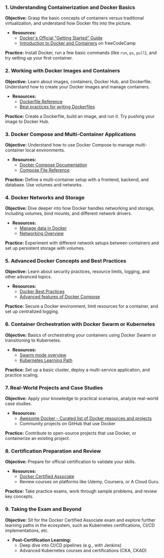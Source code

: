 ### 1. Understanding Containerization and Docker Basics

**Objective:** Grasp the basic concepts of containers versus traditional virtualization, and understand how Docker fits into the picture.

- **Resources:**
    - [Docker's Official "Getting Started" Guide](https://docs.docker.com/get-started/)
    - [Introduction to Docker and Containers](https://www.freecodecamp.org/news/comprehensive-introductory-guide-to-docker-vms-and-containers-4e42a13ee103/) on freeCodeCamp

**Practice:** Install Docker, run a few basic commands (like `run`, `ps`, `pull`), and try setting up your first container.

### 2. Working with Docker Images and Containers

**Objective:** Learn about images, containers, Docker Hub, and Dockerfile. Understand how to create your Docker images and manage containers.

- **Resources:**
    - [Dockerfile Reference](https://docs.docker.com/engine/reference/builder/)
    - [Best practices for writing Dockerfiles](https://docs.docker.com/develop/develop-images/dockerfile_best-practices/)

**Practice:** Create a Dockerfile, build an image, and run it. Try pushing your image to Docker Hub.

### 3. Docker Compose and Multi-Container Applications

**Objective:** Understand how to use Docker Compose to manage multi-container local environments.

- **Resources:**
    - [Docker Compose Documentation](https://docs.docker.com/compose/)
    - [Compose File Reference](https://docs.docker.com/compose/compose-file/)

**Practice:** Define a multi-container setup with a frontend, backend, and database. Use volumes and networks.

### 4. Docker Networks and Storage

**Objective:** Dive deeper into how Docker handles networking and storage, including volumes, bind mounts, and different network drivers.

- **Resources:**
    - [Manage data in Docker](https://docs.docker.com/storage/)
    - [Networking Overview](https://docs.docker.com/network/)

**Practice:** Experiment with different network setups between containers and set up persistent storage with volumes.

### 5. Advanced Docker Concepts and Best Practices

**Objective:** Learn about security practices, resource limits, logging, and other advanced topics.

- **Resources:**
    - [Docker Best Practices](https://sysdig.com/blog/dockerfile-best-practices/)
    - [Advanced features of Docker Compose](https://docs.docker.com/compose/extends/)

**Practice:** Secure a Docker environment, limit resources for a container, and set up centralized logging.

### 6. Container Orchestration with Docker Swarm or Kubernetes

**Objective:** Basics of orchestrating your containers using Docker Swarm or transitioning to Kubernetes.

- **Resources:**
    - [Swarm mode overview](https://docs.docker.com/engine/swarm/)
    - [Kubernetes Learning Path](https://kubernetes.io/docs/tutorials/kubernetes-basics/)

**Practice:** Set up a basic cluster, deploy a multi-service application, and practice scaling.

### 7. Real-World Projects and Case Studies

**Objective:** Apply your knowledge to practical scenarios, analyze real-world case studies.

- **Resources:**
    - [Awesome Docker - Curated list of Docker resources and projects](https://github.com/veggiemonk/awesome-docker)
    - Community projects on GitHub that use Docker

**Practice:** Contribute to open-source projects that use Docker, or containerize an existing project.

### 8. Certification Preparation and Review

**Objective:** Prepare for official certification to validate your skills.

- **Resources:**
    - [Docker Certified Associate](https://training.mirantis.com/certification/dca-certification-exam)
    - Review courses on platforms like Udemy, Coursera, or A Cloud Guru.

**Practice:** Take practice exams, work through sample problems, and review key concepts.

### 9. Taking the Exam and Beyond

**Objective:** Sit for the Docker Certified Associate exam and explore further learning paths in the ecosystem, such as Kubernetes certifications, CI/CD implementations, etc.

- **Post-Certification Learning:**
    - Deep dive into CI/CD pipelines (e.g., with Jenkins)
    - Advanced Kubernetes courses and certifications (CKA, CKAD)